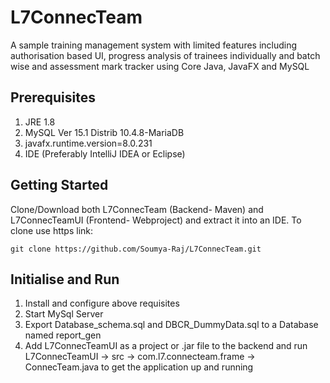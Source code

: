 # L7ConnecTeam
A sample training management system with limited features including authorisation based UI, progress analysis of trainees individually and batch wise and assessment mark tracker using Core Java, JavaFX and MySQL

## Prerequisites
1. JRE 1.8
2. MySQL Ver 15.1 Distrib 10.4.8-MariaDB
3. javafx.runtime.version=8.0.231
4. IDE (Preferably IntelliJ IDEA or Eclipse)

## Getting Started
Clone/Download both L7ConnecTeam (Backend- Maven) and L7ConnecTeamUI (Frontend- Webproject) and extract it into an IDE. To clone use https link:
```
git clone https://github.com/Soumya-Raj/L7ConnecTeam.git
```

## Initialise and Run
1. Install and configure above requisites 
2. Start MySql Server 
3. Export Database_schema.sql and DBCR_DummyData.sql to a Database named report_gen
4. Add L7ConnecTeamUI as a project or .jar file to the backend and run L7ConnecTeamUI -> src -> com.l7.connecteam.frame -> ConnecTeam.java to get the application up and running
